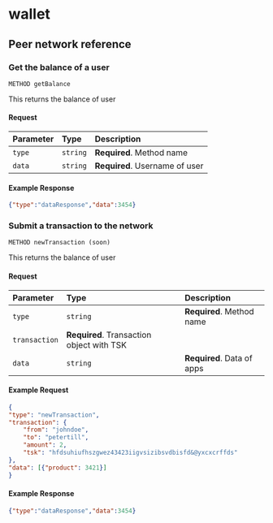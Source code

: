# wallet

## Peer network reference

### Get the balance of a user
```https
METHOD getBalance
```
This returns the balance of user
#### Request
| Parameter | Type     | Description                       |
| :-------- | :------- | :-------------------------------- |
| `type` | `string` | **Required**. Method name |
| `data` | `string` | **Required**. Username of user |
#### Example Response
```json
{"type":"dataResponse","data":3454}
```

### Submit a transaction to the network
```https
METHOD newTransaction (soon)
```
This returns the balance of user
#### Request
| Parameter | Type     | Description                       |
| :-------- | :------- | :-------------------------------- |
| `type` | `string` | **Required**. Method name |
| `transaction` | **Required**. Transaction object with TSK |
| `data` | `string` | **Required**. Data of apps |
#### Example Request
```json
{
"type": "newTransaction",
"transaction": {
	"from": "johndoe",
	"to": "petertill",
	"amount": 2,
	"tsk": "hfdsuhiufhszgwez43423iigvsizibsvdbisfd&@yxcxcrffds"
},
"data": [{"product": 3421}]
}
```
#### Example Response
```json
{"type":"dataResponse","data":3454}
```

